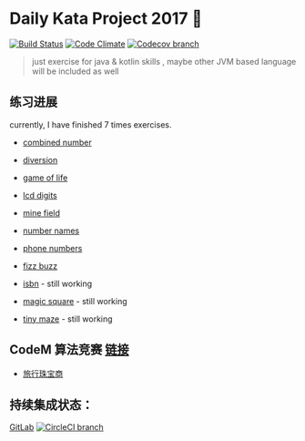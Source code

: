 # Daily Kata Project 2017 🥋
  [![Build Status][circleci-image]][circleci-url]
  [![Code Climate][quality-image]][quality-url]
  [![Codecov branch][codecov-image]][codecov-url]

> just exercise for java & kotlin skills
>, maybe other JVM based language will be included as well

## 练习进展

currently, I have finished 7 times exercises.

 - [combined number](./docs/combinedNumber.md)
 - [diversion](./docs/diversion.md)
 - [game of life](./docs/gameOfLife.md)
 - [lcd digits](./docs/lcdDigits.md)
 - [mine field](./docs/mineField.md)
 - [number names](./docs/numberNames.md)
 - [phone numbers](./docs/phoneNumbers.md)
 - [fizz buzz](./docs/fizzBuzz.md)
 
 - [isbn](./docs/ISBN.md) - still working
 
 - [magic square](./docs/magicSquare.md) - still working
 - [tiny maze](./docs/tinyMaze.md) - still working
 
 
## CodeM 算法竞赛 [链接](https://www.nowcoder.com/question/next?pid=5754816&qid=108100&tid=9443699)

 - [旅行珠宝商](./docs/codem/travel.md)
 
 
## 持续集成状态：
 [GitLab](./docs/README_GITLAB.md)
 [![CircleCI branch]()]()


[circleci-image]: https://img.shields.io/circleci/project/github/liuwill/daily-kata-2017/master.svg?style=flat-square
[circleci-url]: https://circleci.com/gh/liuwill/daily-kata-2017
[travis-image]: https://img.shields.io/travis/liuwill/daily-kata-2017/master.svg?style=flat-square
[travis-url]: https://travis-ci.org/liuwill/daily-kata-2017
[quality-image]: https://img.shields.io/codeclimate/github/liuwill/daily-kata-2017.svg?style=flat-square
[quality-url]: https://codeclimate.com/github/liuwill/daily-kata-2017
[appveyor-image]: https://img.shields.io/appveyor/ci/liuwill/daily-kata-2017/master.svg?style=flat-square
[appveyor-url]: https://ci.appveyor.com/project/liuwill/daily-kata-2017
[codecov-image]: https://img.shields.io/codecov/c/github/liuwill/daily-kata-2017.svg?style=flat-square
[codecov-url]: https://codecov.io/gh/liuwill/daily-kata-2017
